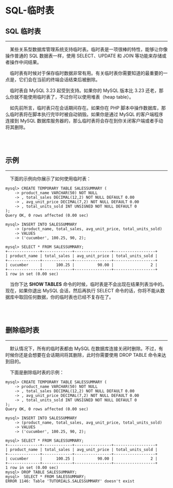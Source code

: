 # SQL-临时表

## SQL 临时表

------

　某些关系型数据库管理系统支持临时表。临时表是一项很棒的特性，能够让你像操作普通的 SQL 数据表一样，使用 SELECT、UPDATE 和 JOIN 等功能来存储或者操作中间结果。

　临时表有时候对于保存临时数据非常有用。有关临时表你需要知道的最重要的一点是，它们会在当前的终端会话结束后被删除。

　临时表自 MySQL 3.23 起受到支持。如果你的 MySQL 版本比 3.23 还老，那么你就不能使用临时表了，不过你可以使用堆表（heap table）。

　如先前所言，临时表只在会话期间存在。如果你在 PHP 脚本中操作数据库，那么临时表将在脚本执行完毕时被自动销毁。如果你是通过 MySQL 的客户端程序连接到 MySQL 数据库服务器的，那么临时表将会存在到你关闭客户端或者手动将其删除。

​        
​    

## 示例

------

　下面的示例向你展示了如何使用临时表：

```
mysql> CREATE TEMPORARY TABLE SALESSUMMARY (
    -> product_name VARCHAR(50) NOT NULL
    -> , total_sales DECIMAL(12,2) NOT NULL DEFAULT 0.00
    -> , avg_unit_price DECIMAL(7,2) NOT NULL DEFAULT 0.00
    -> , total_units_sold INT UNSIGNED NOT NULL DEFAULT 0
);
Query OK, 0 rows affected (0.00 sec)

mysql> INSERT INTO SALESSUMMARY
    -> (product_name, total_sales, avg_unit_price, total_units_sold)
    -> VALUES
    -> ('cucumber', 100.25, 90, 2);

mysql> SELECT * FROM SALESSUMMARY;
+--------------+-------------+----------------+------------------+
| product_name | total_sales | avg_unit_price | total_units_sold |
+--------------+-------------+----------------+------------------+
| cucumber     |      100.25 |          90.00 |                2 |
+--------------+-------------+----------------+------------------+
1 row in set (0.00 sec)
```

　当你下达 **SHOW TABLES** 命令的时候，临时表是不会出现在结果列表当中的。现在，如果你退出 MySQL 会话，然后再执行 SELECT 命令的话，你将不能从数据库中取回任何数据，你的临时表也已经不复存在了。

​        
​    

## 删除临时表

------

　默认情况下，所有的临时表都由 MySQL 在数据库连接关闭时删除。不过，有时候你还是会想要在会话期间将其删除，此时你需要使用 DROP TABLE 命令来达到目的。

　下面是删除临时表的示例：

```
mysql> CREATE TEMPORARY TABLE SALESSUMMARY (
    -> product_name VARCHAR(50) NOT NULL
    -> , total_sales DECIMAL(12,2) NOT NULL DEFAULT 0.00
    -> , avg_unit_price DECIMAL(7,2) NOT NULL DEFAULT 0.00
    -> , total_units_sold INT UNSIGNED NOT NULL DEFAULT 0
);
Query OK, 0 rows affected (0.00 sec)

mysql> INSERT INTO SALESSUMMARY
    -> (product_name, total_sales, avg_unit_price, total_units_sold)
    -> VALUES
    -> ('cucumber', 100.25, 90, 2);

mysql> SELECT * FROM SALESSUMMARY;
+--------------+-------------+----------------+------------------+
| product_name | total_sales | avg_unit_price | total_units_sold |
+--------------+-------------+----------------+------------------+
| cucumber     |      100.25 |          90.00 |                2 |
+--------------+-------------+----------------+------------------+
1 row in set (0.00 sec)
mysql> DROP TABLE SALESSUMMARY;
mysql>  SELECT * FROM SALESSUMMARY;
ERROR 1146: Table 'TUTORIALS.SALESSUMMARY' doesn't exist
```

